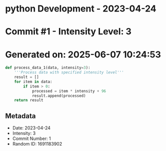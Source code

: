 ﻿# python Development - 2023-04-24
# Commit #1 - Intensity Level: 3
# Generated on: 2025-06-07 10:24:53
```python
def process_data_1(data, intensity=3):
    '''Process data with specified intensity level'''
    result = []
    for item in data:
        if item > 0:
            processed = item * intensity + 96
            result.append(processed)
    return result
```
## Metadata
- Date: 2023-04-24
- Intensity: 3
- Commit Number: 1
- Random ID: 1691183902

